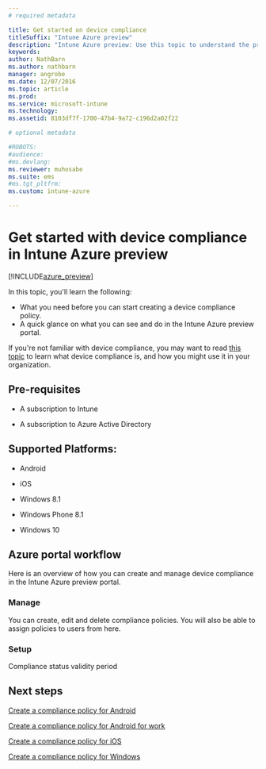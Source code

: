 ```yaml
---
# required metadata

title: Get started on device compliancetitleSuffix: "Intune Azure preview"
description: "Intune Azure preview: Use this topic to understand the prerequisites you need to create compliance policies in Microsoft Intune"
keywords:
author: NathBarnms.author: nathbarnmanager: angrobe
ms.date: 12/07/2016
ms.topic: article
ms.prod:
ms.service: microsoft-intune
ms.technology:
ms.assetid: 8103df7f-1700-47b4-9a72-c196d2a02f22

# optional metadata

#ROBOTS:
#audience:
#ms.devlang:
ms.reviewer: muhosabe
ms.suite: ems
#ms.tgt_pltfrm:
ms.custom: intune-azure

---
```


# Get started with device compliance in Intune Azure preview


[!INCLUDE[azure_preview](./includes/azure_preview.md)]

In this topic, you'll learn the following: 

- What you need before you can start creating a device compliance policy.
- A quick glance on what you can see and do in the Intune Azure preview portal. 

If you're not familiar with device compliance, you may want to read [this topic](device-compliance.md) to learn what device compliance is, and how you might use it in your organization.

##  Pre-requisites

-   A subscription to Intune

-   A subscription to Azure Active Directory

##  Supported Platforms:

-   Android

-   iOS

-   Windows 8.1

-   Windows Phone 8.1

-   Windows 10

##  Azure portal workflow

Here is an overview of how you can create and manage device compliance in the Intune Azure preview portal.

<!---### Overview

When you choose the **Set device compliance** workload, the blade opens with an  **Overview** section that displays a summary view of your compliance policies that you have created and the status of the devices they have been applied to. If you
don’t have any policies configured yet, the overview will just include the various reports but with no data.--->

### Manage

You can create, edit and delete compliance policies. You will also be able to assign policies to users from here.

<!---### Monitor

This section is a detailed view of what you see in the **Overview**. A list of all the reports are displayed in this section and you can interactively drill down through each of these reports.--->

### Setup

Compliance status validity period

##  Next steps
[Create a compliance policy for Android](compliance-policy-create-android.md)

[Create a compliance policy for Android for work](compliance-policy-create-android-for-work.md)

[Create a compliance policy for iOS](create-a-compliance-policy-for-ios.md)

[Create a compliance policy for Windows](compliance-policy-create-windows.md)
